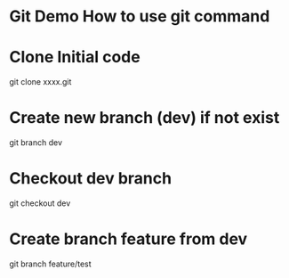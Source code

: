 # Git Demo How to use git command

# Clone Initial code
git clone xxxx.git

# Create new branch (dev) if not exist
git branch dev

# Checkout dev branch
git checkout dev

# Create branch feature from dev
git branch feature/test


